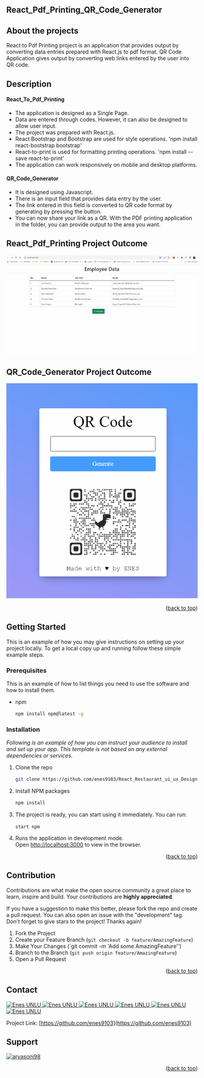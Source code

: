 ## React_Pdf_Printing_QR_Code_Generator

## About the projects
React to Pdf Printing project is an application that provides output by converting data entries prepared with React.js to pdf format.
QR Code Application gives output by converting web links entered by the user into QR code.

<!-- DESCRIPTION -->
## Description
#### React_To_Pdf_Printing
- The application is designed as a Single Page.
- Data are entered through codes. However, it can also be designed to allow user input.
- The project was prepared with React.js.
- React Bootstrap and Bootstrap are used for style operations.
    'npm install react-bootstrap bootstrap'
- React-to-print is used for formatting printing operations.
    'npm install --save react-to-print'
- The application can work responsively on mobile and desktop platforms.
#### QR_Code_Generator
- It is designed using Javascript.
- There is an input field that provides data entry by the user.
- The link entered in this field is converted to QR code format by generating by pressing the button.
- You can now share your link as a QR. With the PDF printing application in the folder, you can provide output to the area you want.

<!-- PROJECT OUTCOME -->
## React_Pdf_Printing Project Outcome
![Project gif](Animation.gif)

## QR_Code_Generator Project Outcome
![Project gif](Animation2.gif)


<p align="right">(<a href="#top">back to top</a>)</p>

<!-- GETTING STARTED -->
## Getting Started

This is an example of how you may give instructions on setting up your project locally.
To get a local copy up and running follow these simple example steps.

### Prerequisites

This is an example of how to list things you need to use the software and how to install them.
* npm
  ```sh
  npm install npm@latest -g
  ```

### Installation

_Following is an example of how you can instruct your audience to install and set up your app. This template is not based on any external dependencies or services._
1. Clone the repo
   ```sh
   git clone https://github.com/enes9103/React_Restaurant_ui_ux_Design
   ```
2. Install NPM packages
   ```sh
   npm install
   ```

3. The project is ready, you can start using it immediately.
    You can run:

    `start npm`

4. Runs the application in development mode.\
    Open [http://localhost:3000](http://localhost:3000) to view in the browser.

<p align="right">(<a href="#top">back to top</a>)</p>

<!-- CONTRIBUTING -->
## Contribution

Contributions are what make the open source community a great place to learn, inspire and build. Your contributions are **highly appreciated**.

If you have a suggestion to make this better, please fork the repo and create a pull request. You can also open an issue with the "development" tag.
Don't forget to give stars to the project! Thanks again!

1. Fork the Project
2. Create your Feature Branch (`git checkout -b feature/AmazingFeature`)
3. Make Your Changes (`git commit -m 'Add some AmazingFeature'')
4. Branch to the Branch (`git push origin feature/AmazingFeature`)
5. Open a Pull Request

<p align="right">(<a href="#top">back to top</a>)</p>


<!-- CONTACT -->
## Contact

<a href="https://my-portfolio-page-resume.herokuapp.com/">
<img border="0" alt="Enes UNLU" src="https://img.icons8.com/external-itim2101-lineal-color-itim2101/40/000000/external-resume-business-recruitment-itim2101-lineal-color-itim2101.png"/>
</a>

<a href="https://www.linkedin.com/in/enesunlu/">
<img border="0" alt="Enes UNLU" src="https://img.icons8.com/doodle/40/000000/linkedin--v2.png"/>
</a>

<a href="https://twitter.com/Enes9103">
<img border="0" alt="Enes UNLU" src="https://img.icons8.com/nolan/40/twitter.png"/>
</a>

<a href="https://www.instagram.com/enesunlu0303/">
<img border="0" alt="Enes UNLU" src="https://img.icons8.com/doodle/38/000000/instagram--v1.png"/>
</a>

<a href="https://t.me/Enes9103">
<img border="0" alt="Enes UNLU" src="https://img.icons8.com/doodle/40/000000/telegram-app.png"/>
</a>

<a href="mailto:enes9103@gmail.com">
<img border="0" alt="Enes UNLU" src="https://img.icons8.com/doodle/38/000000/gmail-new.png"/>
</a>

Project Link: [https://github.com/enes9103](https://github.com/enes9103)
</p>


<!-- SUPPORT -->
## Support

<p><a href="https://www.buymeacoffee.com/enes9103"> <img src="https://cdn.buymeacoffee.com/buttons/v2/default-yellow.png" height="40" width="180" alt="aryasoni98" /></a>

 <p align="right">(<a href="#top">back to top</a>)</p>
